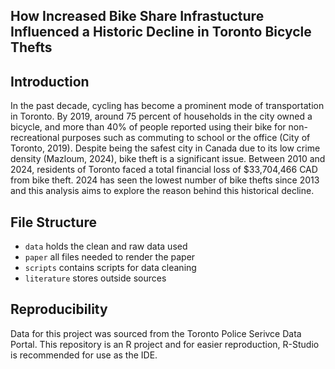 ## How Increased Bike Share Infrastucture Influenced a Historic Decline in Toronto Bicycle Thefts
 
## Introduction 
In the past decade, cycling has become a prominent mode of transportation in Toronto. By 2019, around 75 percent of households in the city owned a bicycle, and more than 40% of people reported using their bike for non-recreational purposes such as commuting to school or the office (City of Toronto, 2019). Despite being the safest city in Canada due to its low crime density (Mazloum, 2024), bike theft is a significant issue. Between 2010 and 2024, residents of Toronto faced a total financial loss of $33,704,466 CAD from bike theft. 2024 has seen the lowest number of bike thefts since 2013 and this analysis aims to explore the reason behind this historical decline.

## File Structure
- `data` holds the clean and raw data used
- `paper` all files needed to render the paper
- `scripts` contains scripts for data cleaning
- `literature` stores outside sources 

## Reproducibility
Data for this project was sourced from the Toronto Police Serivce Data Portal.
This repository is an R project and for easier reproduction, R-Studio is recommended for use as the IDE.


